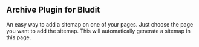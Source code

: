 ## Archive Plugin for Bludit

An easy way to add a sitemap on one of your pages. Just choose the page you want to add the sitemap. This will automatically generate a sitemap in this page.
